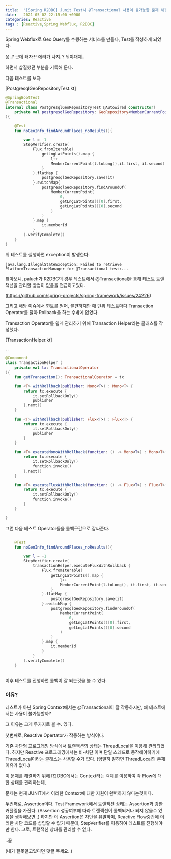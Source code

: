 ```yaml
---
title:  "[Spring R2DBC] Junit Test시 @Transactional 사용이 불가능한 문제 해결하기 "
date:   2021-05-02 22:15:00 +0900
categories: Reactive
tags : [Reactive,Spring Webflux, R2DBC]
---
```




Spring Webflux로 Geo Query를 수행하는 서비스를 만들다, Test를 작성하게 되었다.

응..? 근데 왜자꾸 에러가 나지..? 뭐야대체..

하면서 삽질했던 부분을 기록해 둔다.



다음 테스트를 보자

[PostgresqlGeoRepositoryTest.kt]

```kotlin
@SpringBootTest
@Transactional
internal class PostgresqlGeoRepositoryTest @Autowired constructor(
    private val postgresqlGeoRepository: GeoRepository<MemberCurrentPoint, Long>
){

    @Test
    fun noGeoInfo_findAroundPlaces_noResults(){

        var l = -1
        StepVerifier.create(
            Flux.fromIterable(
                getLngLatPoints().map {
                    l++
                    MemberCurrentPoint(l.toLong(),it.first, it.second)
                }
            ).flatMap {
                postgresqlGeoRepository.save(it)
            }.switchMap{
                postgresqlGeoRepository.findAroundOf(
                    MemberCurrentPoint(
                        0,
                        getLngLatPoints()[0].first,
                        getLngLatPoints()[0].second
                    )
                )
            }.map {
                it.memberId
            }
        ).verifyComplete()
    }
}

```



위 테스트를 실행하면 exception이 발생한다.

```
java.lang.IllegalStateException: Failed to retrieve PlatformTransactionManager for @Transactional test:...
```

찾아보니, paluch가 R2DBC의 경우 테스트에서 @Transactional을 통해 테스트 트랜잭션을 관리할 방법이 없음을 언급하고있다.

(https://github.com/spring-projects/spring-framework/issues/24226)



그리고 해당 이슈에서 힌트를 얻어, 불편하지만 매 단위 테스트마다 Transaction Operator를 달아 Rollback을 하는 수밖에 없었다.

Transaction Operator를 쉽게 관리하기 위해 Transaction Helper라는 클래스를 작성했다.

[TransactionHelper.kt]

```kotlin
..

@Component
class TransactionHelper (
    private val tx: TransactionalOperator
){
    fun getTransaction(): TransactionalOperator = tx

    fun <T> withRollback(publisher: Mono<T>) : Mono<T> {
        return tx.execute {
            it.setRollbackOnly()
            publisher
        }.next()
    }

    fun <T> withRollback(publisher: Flux<T>) : Flux<T> {
        return tx.execute {
            it.setRollbackOnly()
            publisher
        }
    }

    fun <T> executeMonoWithRollback(function: () -> Mono<T>) : Mono<T>{
        return tx.execute {
            it.setRollbackOnly()
            function.invoke()
        }.next()
    }

    fun <T> executeFluxWithRollback(function: () -> Flux<T>) : Flux<T>{
        return tx.execute {
            it.setRollbackOnly()
            function.invoke()
        }
    }

}
```



그런 다음 테스트 Operator들을 롤백구간으로 감싸준다.

```kotlin

    @Test
    fun noGeoInfo_findAroundPlaces_noResults(){

        var l = -1
        StepVerifier.create(
            transactionHelper.executeFluxWithRollback {
                Flux.fromIterable(
                    getLngLatPoints().map {
                        l++
                        MemberCurrentPoint(l.toLong(), it.first, it.second)
                    }
                ).flatMap {
                    postgresqlGeoRepository.save(it)
                }.switchMap {
                    postgresqlGeoRepository.findAroundOf(
                        MemberCurrentPoint(
                            0,
                            getLngLatPoints()[0].first,
                            getLngLatPoints()[0].second
                        )
                    )
                }.map {
                    it.memberId
                }
            }
        ).verifyComplete()
    }
    
```



이후 테스트를 진행하면 롤백이 잘 되는것을 볼 수 있다.



### 이유?

테스트가 아닌 Spring Context에서는 @Transactional이 잘 작동하지만, 왜 테스트에서는 사용이 불가능할까?

그 이유는 크게 두가지로 볼 수. 있다.

첫번째로, Reactive Opertator가 작동하는 방식이다. 

기존 차단형 프로그래밍 방식에서 트랜잭션의 상태는 ThreadLocal을 이용해 관리되었다. 하지만 Reactive 프로그래밍에서는 비-차단 이며 단일 스레드로 동작해야하기에 ThreadLocal이라는 클래스는 사용할 수가 없다. (엄밀히 말하면 ThreadLocal의 존재 이유가 없다.)

이 문제를 해결하기 위해 R2DBC에서는 Context라는 객체를 이용하여 각 Flow에 대한 상태를 관리하는데,

문제는 현재 JUNIT에서 이러한 Context에 대한 지원이 완벽하지 않다는것이다.



두번째로, Assertion이다. Test Framework에서 트랜잭션 상태는 Assertion과 강한 커플링을 가진다. (Assertion 성공여부에 따라 트랜잭션이 롤백되거나 되지 않을수 있음을 생각해보면..) 하지만 이 Assertion은 차단을 유발하며, Reactive Flow중간에 이러한 차단 코드를 삽입할 수 없기 때문에, StepVerifier를 이용하여 테스트를 진행해야만 한다. 고로, 트랜잭션 상태를 관리할 수 없다.



..끝

 (내가 잘못알고있다면 댓글 주세요..)
